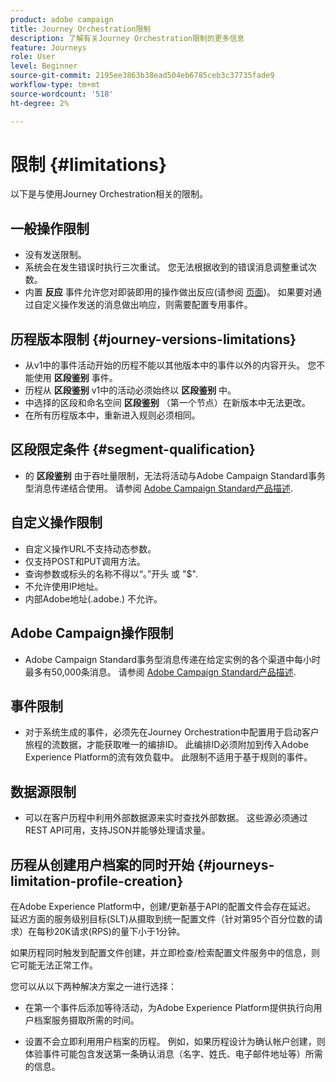 ```yaml
---
product: adobe campaign
title: Journey Orchestration限制
description: 了解有关Journey Orchestration限制的更多信息
feature: Journeys
role: User
level: Beginner
source-git-commit: 2195ee3863b38ead504eb6785ceb3c37735fade9
workflow-type: tm+mt
source-wordcount: '518'
ht-degree: 2%

---
```


# 限制 {#limitations}

以下是与使用Journey Orchestration相关的限制。

## 一般操作限制

* 没有发送限制。 
* 系统会在发生错误时执行三次重试。 您无法根据收到的错误消息调整重试次数。 
* 内置 **反应** 事件允许您对即装即用的操作做出反应(请参阅 [页面](../building-journeys/reaction-events.md))。 如果要对通过自定义操作发送的消息做出响应，则需要配置专用事件。 

## 历程版本限制 {#journey-versions-limitations}

* 从v1中的事件活动开始的历程不能以其他版本中的事件以外的内容开头。 您不能使用 **区段鉴别** 事件。
* 历程从 **区段鉴别** v1中的活动必须始终以 **区段鉴别** 中。
* 中选择的区段和命名空间 **区段鉴别** （第一个节点）在新版本中无法更改。
* 在所有历程版本中，重新进入规则必须相同。

## 区段限定条件 {#segment-qualification}

* 的 **区段鉴别** 由于吞吐量限制，无法将活动与Adobe Campaign Standard事务型消息传递结合使用。 请参阅 [Adobe Campaign Standard产品描述](https://helpx.adobe.com/legal/product-descriptions/campaign-standard.html). 
 

## 自定义操作限制

* 自定义操作URL不支持动态参数。 
* 仅支持POST和PUT调用方法。 
* 查询参数或标头的名称不得以“。”开头 或 &quot;$&quot;. 
* 不允许使用IP地址。 
* 内部Adobe地址(.adobe.) 不允许。
 

## Adobe Campaign操作限制

* Adobe Campaign Standard事务型消息传递在给定实例的各个渠道中每小时最多有50,000条消息。 请参阅 [Adobe Campaign Standard产品描述](https://helpx.adobe.com/legal/product-descriptions/campaign-standard.html). 
 

## 事件限制

* 对于系统生成的事件，必须先在Journey Orchestration中配置用于启动客户旅程的流数据，才能获取唯一的编排ID。 此编排ID必须附加到传入Adobe Experience Platform的流有效负载中。 此限制不适用于基于规则的事件。
 

## 数据源限制

* 可以在客户历程中利用外部数据源来实时查找外部数据。 这些源必须通过REST API可用，支持JSON并能够处理请求量。

## 历程从创建用户档案的同时开始 {#journeys-limitation-profile-creation}

在Adobe Experience Platform中，创建/更新基于API的配置文件会存在延迟。 延迟方面的服务级别目标(SLT)从摄取到统一配置文件（针对第95个百分位数的请求）在每秒20K请求(RPS)的量下小于1分钟。

如果历程同时触发到配置文件创建，并立即检查/检索配置文件服务中的信息，则它可能无法正常工作。

您可以从以下两种解决方案之一进行选择：

* 在第一个事件后添加等待活动，为Adobe Experience Platform提供执行向用户档案服务摄取所需的时间。

* 设置不会立即利用用户档案的历程。 例如，如果历程设计为确认帐户创建，则体验事件可能包含发送第一条确认消息（名字、姓氏、电子邮件地址等）所需的信息。
